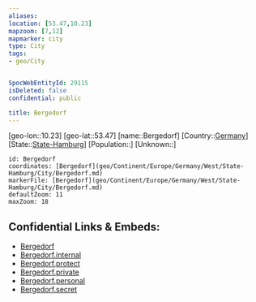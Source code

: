 ```yaml
---
aliases: 
location: [53.47,10.23]
mapzoom: [7,12] 
mapmarker: city 
type: City
tags:
- geo/City


SpocWebEntityId: 29115
isDeleted: false
confidential: public

title: Bergedorf
---
```

[geo-lon::10.23]
[geo-lat::53.47]
[name::Bergedorf]
[Country::[Germany](geo/Continent/Europe/Germany.md)]
[State::[State-Hamburg](geo/Continent/Europe/Germany/West/State-Hamburg.md)]
[Population::]
[Unknown::]


```leaflet
id: Bergedorf
coordinates: [Bergedorf](geo/Continent/Europe/Germany/West/State-Hamburg/City/Bergedorf.md)
markerFile: [Bergedorf](geo/Continent/Europe/Germany/West/State-Hamburg/City/Bergedorf.md)
defaultZoom: 11 
maxZoom: 18
```


## Confidential Links & Embeds: 
- [Bergedorf](../../../../../../../../_public/geo/Continent/Europe/Germany/West/State-Hamburg/City/Bergedorf.md) 
- [Bergedorf.internal](../../../../../../../../_internal/geo/Continent/Europe/Germany/West/State-Hamburg/City/Bergedorf.internal.md) 
- [Bergedorf.protect](../../../../../../../../_protect/geo/Continent/Europe/Germany/West/State-Hamburg/City/Bergedorf.protect.md) 
- [Bergedorf.private](../../../../../../../../_private/geo/Continent/Europe/Germany/West/State-Hamburg/City/Bergedorf.private.md) 
- [Bergedorf.personal](../../../../../../../../_personal/geo/Continent/Europe/Germany/West/State-Hamburg/City/Bergedorf.personal.md) 
- [Bergedorf.secret](../../../../../../../../_secret/geo/Continent/Europe/Germany/West/State-Hamburg/City/Bergedorf.secret.md) 
